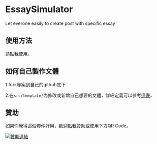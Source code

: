 # EssaySimulator
Let everone easily to create post with  specific essay
## 使用方法

請[點我](https://zoosewu.github.io/EssaySimulator/)使用。

## 如何自己製作文體

1.fork專案到自己的github底下

2.在```src/template/```內修改或新增自己想要的文體，詳細定義可以參考[這邊](https://github.com/zoosewu/EssaySimulator/blob/main/Template.md)。

## 贊助

如果你覺得這個套件好用，歡迎[點我](https://qr.opay.tw/eZHf2)贊助或使用下方QR Code。

[![](https://payment.opay.tw/Upload/Broadcaster/2303549/QRcode/QRCode_C65AA1C8A89CB53AF4D93286E44468BF.png "贊助連結")](https://qr.opay.tw/eZHf2)
